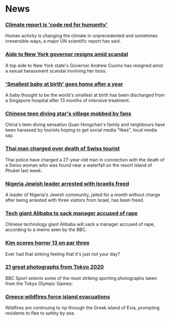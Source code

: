 # News
### [Climate report is 'code red for humanity'](https://www.bbc.com/news/science-environment-58130705)
Human activity is changing the climate in unprecedented and sometimes irreversible ways, a major UN scientific report has said.
### [Aide to New York governor resigns amid scandal](https://www.bbc.com/news/world-us-canada-58141548)
A top aide to New York state's Governor Andrew Cuomo has resigned amid a sexual harassment scandal involving her boss. 
### ['Smallest baby at birth' goes home after a year](https://www.bbc.com/news/world-asia-58141756)
A baby thought to be the world's smallest at birth has been discharged from a Singapore hospital after 13 months of intensive treatment.
### [Chinese teen diving star's village mobbed by fans](https://www.bbc.com/news/world-asia-china-58141676)
China's teen diving sensation Quan Hongchan's family and neighbours have been harassed by tourists hoping to get social media "likes", local media say.
### [Thai man charged over death of Swiss tourist](https://www.bbc.com/news/world-asia-58141926)
Thai police have charged a 27-year-old man in connection with the death of a Swiss woman who was found near a waterfall on the resort island of Phuket last week. 
### [Nigeria Jewish leader arrested with Israelis freed](https://www.bbc.com/news/world-africa-58097200)
A leader of Nigeria's Jewish community, jailed for a month without charge after being arrested with three visitors from Israel, has been freed.
### [Tech giant Alibaba to sack manager accused of rape](https://www.bbc.com/news/business-58141606)
Chinese technology giant Alibaba will sack a manager accused of rape, according to a memo seen by the BBC.
### [Kim scores horror 13 on par three](https://www.bbc.com/sport/golf/58140968)
Ever had that sinking feeling that it's just not your day?
### [21 great photographs from Tokyo 2020](https://www.bbc.com/sport/olympics/58088628)
BBC Sport selects some of the most striking sporting photographs taken from the Tokyo Olympic Games:
### [Greece wildfires force island evacuations](https://www.bbc.com/news/world-europe-58141336)
Wildfires are continuing to rip through the Greek island of Evia, prompting residents to flee to safety by sea. 
